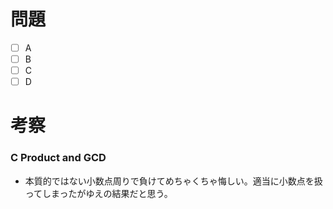 # 問題
* [ ] A
* [ ] B
* [ ] C
* [ ] D

# 考察
### C Product and GCD
- 本質的ではない小数点周りで負けてめちゃくちゃ悔しい。適当に小数点を扱ってしまったがゆえの結果だと思う。
